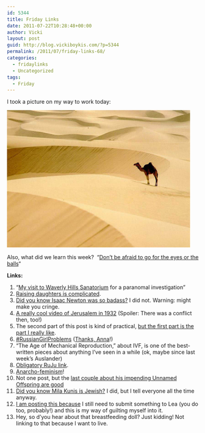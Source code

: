 ```yaml
---
id: 5344
title: Friday Links
date: 2011-07-22T10:28:48+00:00
author: Vicki
layout: post
guid: http://blog.vickiboykis.com/?p=5344
permalink: /2011/07/friday-links-68/
categories:
  - fridaylinks
  - Uncategorized
tags:
  - Friday
---
```

I took a picture on my way to work today:

<p style="text-align: left;">
  <a href="https://raw.githubusercontent.com/veekaybee/wlb/gh-pages/assets/images/2011/07/Sahara_Typical-Sahara-landscape_2484.jpg"><img class="aligncenter size-full wp-image-5346" title="Sahara_Typical-Sahara-landscape_2484" src="https://raw.githubusercontent.com/veekaybee/wlb/gh-pages/assets/images/2011/07/Sahara_Typical-Sahara-landscape_2484.jpg" alt="" width="480" height="360" /></a>
</p>

<p style="text-align: left;">
  Also, what did we learn this week?  &#8220;<a href="http://blog.vickiboykis.com/2011/07/21/how-loud-can-you-scream-thanks-to-either-nature-or-nurture-i-found-out-yesterday/comment-page-1/#comment-3525" target="_blank">Don&#8217;t be afraid to go for the eyes or the balls</a>&#8220;
</p>

<p style="text-align: left;">
  <p style="text-align: left;">
    <strong>Links:</strong>
  </p>
  
  <ol>
    <li>
      &#8220;<a href="http://www.avitable.com/2011/07/12/my-visit-to-waverly-hills-sanatorium-for-a-paranomal-investigation/" target="_blank">My visit to Waverly Hills Sanatorium</a> for a paranomal investigation&#8221;
    </li>
    <li>
      <a href="http://www.erinmargolin.com/what-does-your-daughter-see-in-the-mirror" target="_blank">Raising daughters is complicated</a>.
    </li>
    <li>
      <a href="http://gravityandlevity.wordpress.com/2009/10/10/the-sins-of-isaac-newton/" target="_blank">Did you know Isaac Newton was so badass?</a> I did not. Warning: might make you cringe.
    </li>
    <li>
      <a href="http://dovbear.blogspot.com/2011/07/jerusalem-in-1932.html" target="_blank">A really cool video of Jerusalem in 1932</a> (Spoiler: There was a conflict then, too!)
    </li>
    <li>
      The second part of this post is kind of practical, <a href="http://blog.monicaobrien.com/digital-hoarding-emotional-clutter-and-the-consequences-of-not-moving-on/" target="_blank">but the first part is the part I really like</a>.
    </li>
    <li>
      <a href="http://www.russiangirlproblems.com/" target="_blank">#RussianGirlProblems</a> (<a href="http://www.annatarkov.com/" target="_blank">Thanks, Anna</a>!)
    </li>
    <li>
      &#8220;The Age of Mechanical Reproduction,&#8221; about IVF, is one of the best-written pieces about anything I&#8217;ve seen in a while (ok, maybe since last week&#8217;s Auslander)
    </li>
    <li>
      <a href="http://www.tabletmag.com/life-and-religion/72868/southwest-passage/" target="_blank">Obligatory RuJu link</a>.
    </li>
    <li>
      <a href="http://www.kvetchingeditor.com/2011/07/lesson-in-anarcha-feminism-at-lush.html" target="_blank">Anarcho-feminism</a>!
    </li>
    <li>
      Not one post, but the <a href="http://www.johncaveosborne.com/" target="_blank">last couple about his impending Unnamed Offspring are good</a>
    </li>
    <li>
      <a href="http://edgeofthesandbox.wordpress.com/2011/07/15/mila-kunis-a-nice-girl-from-chernivtsi/" target="_blank">Did you know Mila Kunis is Jewish?</a> I did, but I tell everyone all the time anyway.
    </li>
    <li>
      <a href="http://leazeltserman.com/2011/07/a-suitcase-full-of-matroyshkas-and-salami/" target="_blank">I am posting this because</a> I still need to submit something to Lea (you do too, probably!) and this is my way of guilting myself into it.
    </li>
    <li>
      Hey, so d&#8217;you hear about that breastfeeding doll? Just kidding! Not linking to that because I want to live.
    </li>
  </ol>